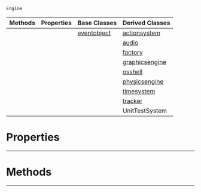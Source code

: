  `Engine`

|Methods|Properties|Base Classes|Derived Classes|
|---|---|---|---|
| | |[eventobject](https://github.com/ZilchEngine/ZilchDocs/blob/master/code_reference/class_reference/eventobject.md)|[actionsystem](https://github.com/ZilchEngine/ZilchDocs/blob/master/code_reference/class_reference/actionsystem.md)|
| | | |[audio](https://github.com/ZilchEngine/ZilchDocs/blob/master/code_reference/class_reference/audio.md)|
| | | |[factory](https://github.com/ZilchEngine/ZilchDocs/blob/master/code_reference/class_reference/factory.md)|
| | | |[graphicsengine](https://github.com/ZilchEngine/ZilchDocs/blob/master/code_reference/class_reference/graphicsengine.md)|
| | | |[osshell](https://github.com/ZilchEngine/ZilchDocs/blob/master/code_reference/class_reference/osshell.md)|
| | | |[physicsengine](https://github.com/ZilchEngine/ZilchDocs/blob/master/code_reference/class_reference/physicsengine.md)|
| | | |[timesystem](https://github.com/ZilchEngine/ZilchDocs/blob/master/code_reference/class_reference/timesystem.md)|
| | | |[tracker](https://github.com/ZilchEngine/ZilchDocs/blob/master/code_reference/class_reference/tracker.md)|
| | | |UnitTestSystem|


 #  Properties


---  
 #  Methods


---  
 

 
